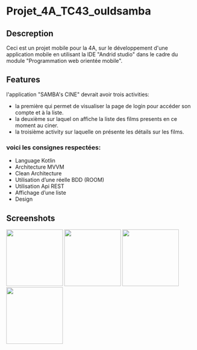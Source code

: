 # Projet_4A_TC43_ouldsamba

## Descreption
Ceci est un projet mobile pour la 4A, sur le développement d'une application mobile en utilisant la IDE "Andrid studio" dans le cadre du module "Programmation web orientée mobile".

## Features

l'application "SAMBA's CINE" devrait avoir trois activities:
- la première qui permet de visualiser la page de login pour accéder son compte et à la liste.
- la deuxième sur laquel on affiche la liste des films presents en ce moment au ciner.
- la troisième activity sur laquelle on présente les détails sur les films.

### voici les consignes respectées:
- Language Kotlin
- Architecture MVVM
- Clean Architecture
- Utilisation d’une réelle BDD (ROOM)
- Utilisation Api REST
- Affichage d’une liste
- Design

## Screenshots

<p >
  <img src=https://github.com/sambaahm/Projet_4A_TC43/blob/master/screen4A/Screenshot_20201230-224314_sambacine.jpg" width="150" >
  <img src="https://github.com/sambaahm/Projet_4A_TC43/blob/master/screen4A/Screenshot_20201230-224325_samba%20cine.jpg" width="150" >
  <img src="https://github.com/sambaahm/Projet_4A_TC43/blob/master/screen4A/Screenshot_20201230-224353_samba%20cine.jpg" width="150" >
  <img src="https://github.com/sambaahm/Projet_4A_TC43/blob/master/screen4A/Screenshot_20201230-224415_samba%20cine.jpg" width="150" >
</p>
